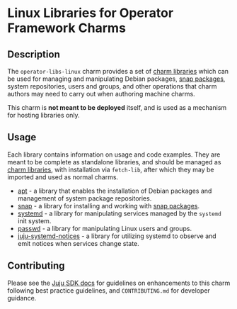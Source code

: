 # Linux Libraries for Operator Framework Charms

## Description

The `operator-libs-linux` charm provides a set of [charm libraries] which can be used for managing and manipulating Debian packages, [snap packages], system repositories, users and groups, and other operations
that charm authors may need to carry out when authoring machine charms.

This charm is **not meant to be deployed** itself, and is used as a mechanism for hosting libraries
only.

## Usage

Each library contains information on usage and code examples. They are meant to be complete as
standalone libraries, and should be managed as [charm libraries], with installation via `fetch-lib`,
after which they may be imported and used as normal charms.

- [apt] - a library that enables the installation of Debian packages and management of system package repositories.
- [snap] - a library for installing and working with [snap packages].
- [systemd] - a library for manipulating services managed by the `systemd` init system.
- [passwd] - a library for manipulating Linux users and groups.
- [juju-systemd-notices] - a library for utilizing systemd to observe and emit notices when services change state.

## Contributing

Please see the [Juju SDK docs](https://juju.is/docs/sdk) for guidelines on enhancements to this
charm following best practice guidelines, and `CONTRIBUTING.md` for developer guidance.

[charm libraries]: https://juju.is/docs/sdk/libraries
[snap packages]: https://snapcraft.io
[apt]: https://charmhub.io/operator-libs-linux/libraries/apt
[snap]: https://charmhub.io/operator-libs-linux/libraries/snap
[systemd]: https://charmhub.io/operator-libs-linux/libraries/systemd
[passwd]: https://charmhub.io/operator-libs-linux/libraries/passwd
[juju-systemd-notices]: https://charmhub.io/operator-libs-linux/libraries/juju-systemd-notices
